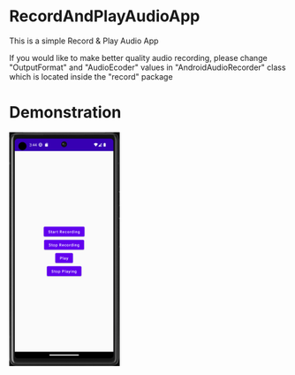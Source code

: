 # RecordAndPlayAudioApp
This is a simple Record &amp; Play Audio App

If you would like to make better quality audio recording, please change "OutputFormat" and "AudioEcoder" values in "AndroidAudioRecorder" class which is located inside the "record" package

# Demonstration

<img src="READMEImages/screen1.png" width="200">
